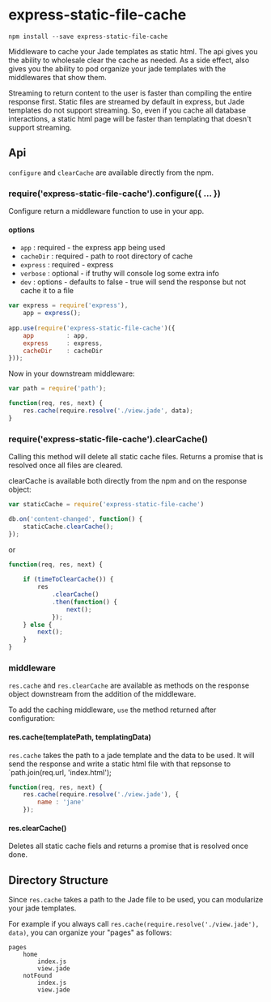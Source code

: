 # express-static-file-cache

```
npm install --save express-static-file-cache
```

Middleware to cache your Jade templates as static html. The api gives you the ability to wholesale clear the cache as
needed. As a side effect, also gives you the ability to pod organize your jade templates with the middlewares that show them.

Streaming to return content to the user is faster than compiling the entire response first. Static files are streamed
by default in express, but Jade templates do not support streaming. So, even if you cache all database interactions,
a static html page will be faster than templating that doesn't support streaming.

## Api

`configure` and `clearCache` are available directly from the npm.

### require('express-static-file-cache').configure({ ... })

Configure return a middleware function to use in your app.

#### options

* `app`      : required - the express app being used
* `cacheDir` : required - path to root directory of cache
* `express`  : required - express
* `verbose`  : optional - if truthy will console log some extra info
* `dev`      : options - defaults to false - true will send the response but not cache it to a file

```javascript
var express = require('express'),
    app = express();
    
app.use(require('express-static-file-cache')({
    app         : app,
    express     : express,
    cacheDir    : cacheDir
}));
```

Now in your downstream middleware:

```javascript
var path = require('path');

function(req, res, next) {
    res.cache(require.resolve('./view.jade', data);
}
```

### require('express-static-file-cache').clearCache()

Calling this method will delete all static cache files.
Returns a promise that is resolved once all files are cleared.

clearCache is available both directly from the npm and on the response object:

```javascript
var staticCache = require('express-static-file-cache')

db.on('content-changed', function() {
    staticCache.clearCache();
});
```

or

```javascript
function(req, res, next) {
    
    if (timeToClearCache()) {
        res
            .clearCache()
            .then(function() {
                next();
            });
    } else {
        next();
    }
}
```

### middleware

`res.cache` and `res.clearCache` are available as methods on the response object downstream from the addition of the
middleware. 

To add the caching middleware, `use` the method returned after configuration:

#### res.cache(templatePath, templatingData)

`res.cache` takes the path to a jade template and the data to be used. It will send the response and write a static
html file with that repsonse to `path.join(req.url, 'index.html');

```javascript
function(req, res, next) {
    res.cache(require.resolve('./view.jade'), {
        name : 'jane'
    });
```    

#### res.clearCache()

Deletes all static cache fiels and returns a promise that is resolved once done.

## Directory Structure

Since `res.cache` takes a path to the Jade file to be used, you can modularize your jade templates.

For example if you always call `res.cache(require.resolve('./view.jade'), data)`, you can organize your "pages" as
follows:

    pages
        home
            index.js
            view.jade
        notFound
            index.js
            view.jade
            